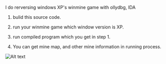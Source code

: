 I do rerversing windows XP's winmine game with ollydbg, IDA

<steps>

1. bulid this source code.

2. run your winmine game which window version is XP.

3. run compiled program which you get in step 1.

4. You can get mine map, and other mine information in running process.

<result>

![Alt text](https://github.com/Oss9935/winmineReversing/blob/master/mine.PNG)
